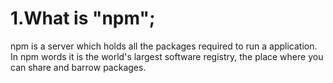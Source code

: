 # 1.What is "npm";
<p>npm is a server which holds all the packages required to run a application.
  In npm words it is the world's largest software registry, the place where you can share and barrow packages.
</p>
